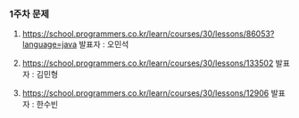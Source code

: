 ### 1주차 문제

1. https://school.programmers.co.kr/learn/courses/30/lessons/86053?language=java
발표자 : 오민석

2. https://school.programmers.co.kr/learn/courses/30/lessons/133502
발표자 : 김민형

3. https://school.programmers.co.kr/learn/courses/30/lessons/12906
발표자 : 한수빈
